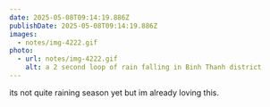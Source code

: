 ```yaml
---
date: 2025-05-08T09:14:19.886Z
publishDate: 2025-05-08T09:14:19.886Z
images:
  - notes/img-4222.gif
photo:
  - url: notes/img-4222.gif
    alt: a 2 second loop of rain falling in Binh Thanh district
---
```


its not quite raining season yet but im already loving this. 
